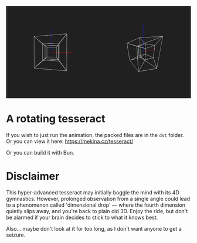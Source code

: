 <img align="center" src="a-rotating-tesseract-visualization.png">

# A rotating tesseract
If you wish to just run the animation, the packed files are in the `dst` folder. Or you can view it here: <a href="https://mekina.cz/tesseract/">https://mekina.cz/tesseract/</a>

Or you can build it with Bun.

# Disclaimer
This hyper-advanced tesseract may initially boggle the mind with its 4D gymnastics.
However, prolonged observation from a single angle could lead to a phenomenon called 'dimensional drop' — where the fourth dimension quietly slips away, and you're back to plain old 3D.
Enjoy the ride, but don't be alarmed if your brain decides to stick to what it knows best.

Also... maybe don't look at it for too long, as I don't want anyone to get a seizure.
